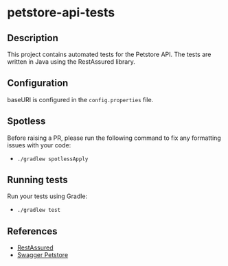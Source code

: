  # petstore-api-tests

## Description

This project contains automated tests for the Petstore API. The tests are written in Java using the RestAssured library.

## Configuration

baseURI is configured in the `config.properties` file.


## Spotless

Before raising a PR, please run the following command to fix any formatting issues with your code:

- `./gradlew spotlessApply`

## Running tests

Run your tests using Gradle:

- `./gradlew test`

## References

- [RestAssured](https://rest-assured.io/)
- [Swagger Petstore](https://petstore.swagger.io/)